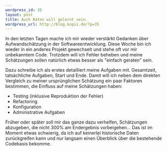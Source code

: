 ```yaml
--- 
wordpress_id: 35
layout: post
title: Auch Raten will gelernt sein.
wordpress_url: http://blog.kopis.de/?p=35
---
```

In den letzten Tagen mache ich mir wieder verstärkt Gedanken über Aufwandschätzung in der Softwareentwicklung. Diese Woche bin ich wieder in ein anderes Projekt gewechselt und stehe oft vor mir unbekanntem Code. Trotzdem will ich Fehler beheben und meine Schätzungen sollen natürlich etwas besser als "einfach geraten" sein.

Dazu schreibe ich als erstes detailliert meine Aufgaben mit. Gesamtzeit, tatsächliche Aufgaben, Start und Ende. Damit will ich neben dem direkten Vergleich zu meiner ursprünglichen Schätzung ein paar Faktoren bestimmen, die Einfluss auf meine Schätzungen haben:
<ul>
	<li>Testing (inklusive Reproduktion der Fehler)</li>
	<li>Refactoring</li>
	<li>Konfiguration</li>
	<li>Administrative Aufgaben</li>
</ul>
Früher oder später soll mir das ganze dazu verhelfen, Schätzungen abzugeben, die nicht 300% am Endergebnis vorbeigehen... Das ist im Moment etwas schwierig, da ich auf keinerlei historische Daten zurückgreifen kann und nur langsam einen Überblick über die bestehende Codebasis bekomme.
